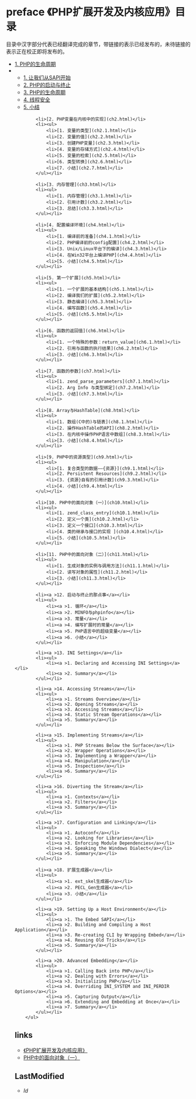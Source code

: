 # preface 《PHP扩展开发及内核应用》目录 



目录中汉字部分代表已经翻译完成的章节，带链接的表示已经发布的，未待链接的表示正在校正即将发布的。
		<ul class="catalog">
			<li>[1. PHP的生命周期](ch1.html)</li>
			<li><ul>
				<li>[1. 让我们从SAPI开始](ch1.1.html)</li>
				<li>[2. PHP的启动与终止](ch1.2.html)</li>
				<li>[3. PHP的生命周期](ch1.3.html)</li>
				<li>[4. 线程安全](ch1.4.html)</li>
				<li>[5. 小结](ch1.5.html)</li>
			</ul></li>
			
			<li>[2. PHP变量在内核中的实现](ch2.html)</li>
			<li><ul>
				<li>[1. 变量的类型](ch2.1.html)</li>
				<li>[2. 变量的值](ch2.2.html)</li>
				<li>[3. 创建PHP变量](ch2.3.html)</li>
				<li>[4. 变量的存储方式](ch2.4.html)</li>
				<li>[5. 变量的检索](ch2.5.html)</li>
				<li>[6. 类型转换](ch2.6.html)</li>
				<li>[7. 小结](ch2.7.html)</li>
			</ul></li>
			
			<li>[3. 内存管理](ch3.html)</li>
			<li><ul>
				<li>[1. 内存管理](ch3.1.html)</li>
				<li>[2. 引用计数](ch3.2.html)</li>
				<li>[3. 总结](ch3.3.html)</li>
			</ul></li>
			
			<li>[4. 配置编译环境](ch4.html)</li>
			<li><ul>
				<li>[1. 编译前的准备](ch4.1.html)</li>
				<li>[2. PHP编译前的config配置](ch4.2.html)</li>
				<li>[3. Unix/Linux平台下的编译](ch4.3.html)</li>
				<li>[4. 在Win32平台上编译PHP](ch4.4.html)</li>
				<li>[5. 小结](ch4.5.html)</li>
			</ul></li>
			
			<li>[5. 第一个扩展](ch5.html)</li>
			<li><ul>
				<li>[1. 一个扩展的基本结构](ch5.1.html)</li>
				<li>[2. 编译我们的扩展](ch5.2.html)</li>
				<li>[3. 静态编译](ch5.3.html)</li>
				<li>[4. 编写函数](ch5.4.html)</li>
				<li>[5. 小结](ch5.5.html)</li>
			</ul></li>
			
			<li>[6. 函数的返回值](ch6.html)</li>
			<li><ul>
				<li>[1. 一个特殊的参数：return_value](ch6.1.html)</li>
				<li>[2. 引用与函数的执行结果](ch6.2.html)</li>
				<li>[3. 小结](ch6.3.html)</li>
			</ul></li>
			
			<li>[7. 函数的参数](ch7.html)</li>
			<li><ul>
				<li>[1. zend_parse_parameters](ch7.1.html)</li>
				<li>[2. Arg Info 与类型绑定](ch7.2.html)</li>
				<li>[3. 小结](ch7.3.html)</li>
			</ul></li>
			
			<li>[8. Array与HashTable](ch8.html)</li>
			<li><ul>
				<li>[1. 数组(C中的)与链表](ch8.1.html)</li>
				<li>[2. 操作HashTable的API](ch8.2.html)</li>
				<li>[3. 在内核中操作PHP语言中数组](ch8.3.html)</li>
				<li>[3. 小结](ch8.4.html)</li>
			</ul></li>
			
			<li>[9. PHP中的资源类型](ch9.html)</li>
			<li><ul>
				<li>[1. 复合类型的数据——{资源}](ch9.1.html)</li>
				<li>[2. Persistent Resources](ch9.2.html)</li>
				<li>[3. {资源}自有的引用计数](ch9.3.html)</li>
				<li>[4. 小结](ch9.4.html)</li>
			</ul></li>
			
			<li>[10. PHP中的面向对象（一）](ch10.html)</li>
			<li><ul>
				<li>[1. zend_class_entry](ch10.1.html)</li>
				<li>[2. 定义一个类](ch10.2.html)</li>
				<li>[3. 定义一个接口](ch10.3.html)</li>
				<li>[4. 类的继承与接口的实现 ](ch10.4.html)</li>
				<li>[5. 小结](ch10.5.html)</li>
			</ul></li>
			
			<li>[11. PHP中的面向对象（二）](ch11.html)</li>
			<li><ul>
				<li>[1. 生成对象的实例与调用方法](ch11.1.html)</li>
				<li>[2. 读写对象的属性](ch11.2.html)</li>
				<li>[3. 小结](ch11.3.html)</li>
			</ul></li>
			
			<li><a >12. 启动与终止的那点事</a></li>
			<li><ul>
				<li><a >1. 循环</a></li>
				<li><a >2. MINFO与phpinfo</a></li>
				<li><a >3. 常量</a></li>
				<li><a >4. 编写扩展时的常量</a></li>
				<li><a >5. PHP语言中的超级变量</a></li>
				<li><a >6. 小结</a></li>
			</ul></li>
			
			<li><a >13. INI Settings</a></li>
			<li><ul>
				<li><a >1. Declaring and Accessing INI Settings</a></li>
				<li><a >2. Summary</a></li>
			</ul></li>
			
			<li><a >14. Accessing Streams</a></li>
			<li><ul>
				<li><a >1. Streams Overview</a></li>
				<li><a >2. Opening Streams</a></li>
				<li><a >3. Accessing Streams</a></li>
				<li><a >4. Static Stream Operations</a></li>
				<li><a >5. Summary</a></li>
			</ul></li>
			
			<li><a >15. Implementing Streams</a></li>
			<li><ul>
				<li><a >1. PHP Streams Below the Surface</a></li>
				<li><a >2. Wrapper Operations</a></li>
				<li><a >3. Implementing a Wrapper</a></li>
				<li><a >4. Manipulation</a></li>
				<li><a >5. Inspection</a></li>
				<li><a >6. Summary</a></li>
			</ul></li>
			
			<li><a >16. Diverting the Stream</a></li>
			<li><ul>
				<li><a >1. Contexts</a></li>
				<li><a >2. Filters</a></li>
				<li><a >3. Summary</a></li>
			</ul></li>
			
			<li><a >17. Configuration and Linking</a></li>
			<li><ul>
				<li><a >1. Autoconf</a></li>
				<li><a >2. Looking for Libraries</a></li>
				<li><a >3. Enforcing Module Dependencies</a></li>
				<li><a >4. Speaking the Windows Dialect</a></li>
				<li><a >5. Summary</a></li>
			</ul></li>
			
			<li><a >18. 扩展生成器</a></li>
			<li><ul>
				<li><a >1. ext_skel生成器</a></li>
				<li><a >2. PECL_Gen生成器</a></li>
				<li><a >3. 小结</a></li>
			</ul></li>
			
			<li><a >19. Setting Up a Host Environment</a></li>
			<li><ul>
				<li><a >1. The Embed SAPI</a></li>
				<li><a >2. Building and Compiling a Host Application</a></li>
				<li><a >3. Re-creating CLI by Wrapping Embed</a></li>
				<li><a >4. Reusing Old Tricks</a></li>
				<li><a >5. Summary</a></li>
			</ul></li>
			
			<li><a >20. Advanced Embedding</a></li>
			<li><ul>
				<li><a >1. Calling Back into PHP</a></li>
				<li><a >2. Dealing with Errors</a></li>
				<li><a >3. Initializing PHP</a></li>
				<li><a >4. Overriding INI_SYSTEM and INI_PERDIR Options</a></li>
				<li><a >5. Capturing Output</a></li>
				<li><a >6. Extending and Embedding at Once</a></li>
				<li><a >7. Summary</a></li>
			</ul></li>
		</ul>


## links
   * [《PHP扩展开发及内核应用》](<index.md>)
   * [PHP中的面向对象（一）](<1.md>)

## LastModified 
   * $Id$
